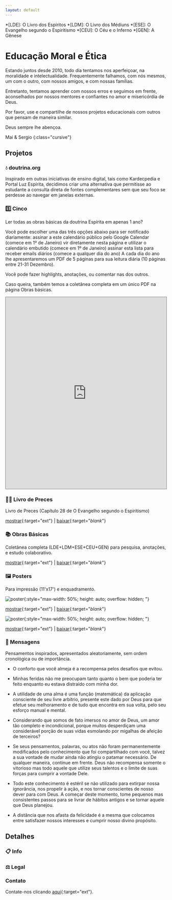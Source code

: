 ```yaml
---
layout: default
---
```


*[LDE]: O Livro dos Espíritos
*[LDM]: O Livro dos Médiuns
*[ESE]: O Evangelho segundo o Espiritismo
*[CEU]: O Céu e o Inferno
*[GEN]: A Gênese

# Educação Moral e Ética

Estando juntos desde 2010, todo dia tentamos nos aperfeiçoar, na moralidade e intelectualidade. Frequentemente falhamos, com nós mesmos, um com o outro, com nossos amigos, e com nossas famílias.  

Entretanto, tentamos aprender com nossos erros e seguimos em frente, aconselhados por nossos mentores e confiantes no amor e misericórdia de Deus.  

Por favor, use e compartilhe de nossos projetos educacionais com outros que pensam de maneira similar.  

Deus sempre lhe abençoa.  

Mai & Sergio
{:class="cursive"}

## Projetos

### 💧 doutrina.org

Inspirado em outras iniciativas de ensino digital, tais como Kardecpedia e Portal Luz Espírita, decidimos criar uma alternativa que permitisse ao estudante a consulta direta de fontes complementares sem que seu foco se perdesse ao navegar em janelas externas.  

### 5️⃣ Cinco

Ler todas as obras básicas da doutrina Espírita em apenas 1 ano?  

Você pode escolher uma das três opções abaixo para ser notificado diariamente: 
assinar a este calendário público pelo Google Calendar (comece em 1º de Janeiro)
vir diretamente nesta página e utilizar o calendário embutido (comece em 1º de Janeiro)
assinar esta lista para receber emails diários (comece a qualquer dia do ano)
A cada dia do ano lhe apresentaremos um PDF de 5 páginas para sua leitura diária (10 páginas entre 21-31 Dezembro).  

Você pode fazer highlights, anotações, ou comentar nas dos outros.  

Caso queira, também temos a coletânea completa em um único PDF na página Obras básicas.

<iframe src="https://calendar.google.com/calendar/embed?height=600&wkst=1&bgcolor=%23ffffff&ctz=America%2FChicago&mode=MONTH&showPrint=0&showCalendars=0&showTz=0&showNav=0&src=Y2c5NXRnZjlhcmw0dWhuZWNrNzJiZjdmbmtAZ3JvdXAuY2FsZW5kYXIuZ29vZ2xlLmNvbQ&color=%233F51B5" style="border:solid 1px #777" width="100%" height="600" frameborder="0" scrolling="yes"></iframe>

### 🙏🏼 Livro de Preces

Livro de Preces (Capítulo 28 de O Evangelho segundo o Espiritismo)

[mostrar](./framework/pdf/preces.pdf){:target="ext"} |
[baixar](./framework/pdf/preces.pdf){:target="_blank_"}

### 📚 Obras Básicas

Coletânea completa (LDE+LDM+ESE+CEU+GEN) para pesquisa, anotações, e estudo colaborativo.

[mostrar](./framework/pdf/obras-básicas.pdf){:target="ext"} |
[baixar](./framework/pdf/obras-básicas.pdf){:target="_blank_"}

### 🖼️ Posters

Para impressão (11'x17') e enquadramento.  

![poster](./framework/protector.png){:style="max-width: 50%; height: auto; overflow: hidden; "}  

[mostrar](./framework/protector.png){:target="ext"} | 
[baixar](./framework/pdf/protector-portrait.pdf){:target="_blank_"}

![poster](./framework/anguish.png){:style="max-width: 50%; height: auto; overflow: hidden; "}  

[mostrar](./framework/anguish.png){:target="ext"} | 
[baixar](./framework/pdf/anguish-portrait.pdf){:target="_blank_"}

### 💭 Mensagens

Pensamentos inspirados, apresentados aleatoriamente, sem ordem cronológica ou de importância.  

- O conforto que você almeja é a recompensa pelos desafios que evitou.  

- Minhas feridas não me preocupam tanto quanto o bem que poderia ter feito enquanto eu estava distraído com minha dor.  

- A utilidade de uma alma é uma função (matemática) da aplicação consciente de seu livre arbítrio, presente este dado por Deus para que efetue seu melhoramento e de tudo que encontra em sua volta, pelo seu esforço manual e mental.  

- Considerando que somos de fato imersos no amor de Deus, um amor tão completo e incondicional, porque muitos desperdiçam uma considerável porção de suas vidas esmolando por migalhas de afeição de terceiros?  

- Se seus pensamentos, palavras, ou atos não foram permanentemente modificados pelo conhecimento que foi compartilhado com você, talvez a sua vontade de mudar ainda não atingiu o patamar necessário. De qualquer maneira, continue em frente. Deus não recompensa somente o vitorioso mas todo aquele que utilize seus talentos e o limite de suas forças para cumprir a vontade Dele.  

- Todo este conhecimento é estéril se não utilizado para extirpar nossa ignorância, nos propelir à ação, e nos tornar conscientes de nosso dever para com Deus. A começar deste momento, tome pequenos mas consistentes passos para se livrar de hábitos antigos e se tornar aquele que Deus planejou.  

- A distância que nos afasta da felicidade é a mesma que colocamos entre satisfazer nossos interesses e cumprir nosso divino propósito.  

## Detalhes

### 📋 Info

### ⚖️ Legal

### Contato

Contate-nos clicando [aqui](https://docs.google.com/forms/d/e/1FAIpQLSc7ZRs6usX8DhTixnerMX68QtRT0o-bz9PmTtn8OKK0z2vhsw/viewform?usp=sharing){:target="ext"}.
